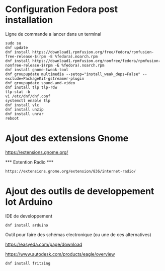 # Configuration Fedora post installation 

Ligne de commande a lancer dans un terminal

```
sudo su 
dnf update
dnf install https://download1.rpmfusion.org/free/fedora/rpmfusion-free-release-$(rpm -E %fedora).noarch.rpm
dnf install https://download1.rpmfusion.org/nonfree/fedora/rpmfusion-nonfree-release-$(rpm -E %fedora).noarch.rpm
dnf install gnome-tweak-tool
dnf groupupdate multimedia --setop="install_weak_deps=False" --exclude=PackageKit-gstreamer-plugin
dnf groupupdate sound-and-video
dnf install tlp tlp-rdw
tlp-stat -b
vi /etc/dnf/dnf.conf  
systemctl enable tlp
dnf install vlc
dnf install unzip  
dnf install unrar
reboot
```

# Ajout des extensions Gnome


https://extensions.gnome.org/

*** Extention Radio ***
```
https://extensions.gnome.org/extension/836/internet-radio/
```
# Ajout des outils de developpement Iot Arduino  

IDE de developpement
``` 
dnf install arduino 
```

Outil pour faire des schémas electronique (ou une de ces alternatives)

https://easyeda.com/page/download

https://www.autodesk.com/products/eagle/overview

```
dnf install fritzing 
```
